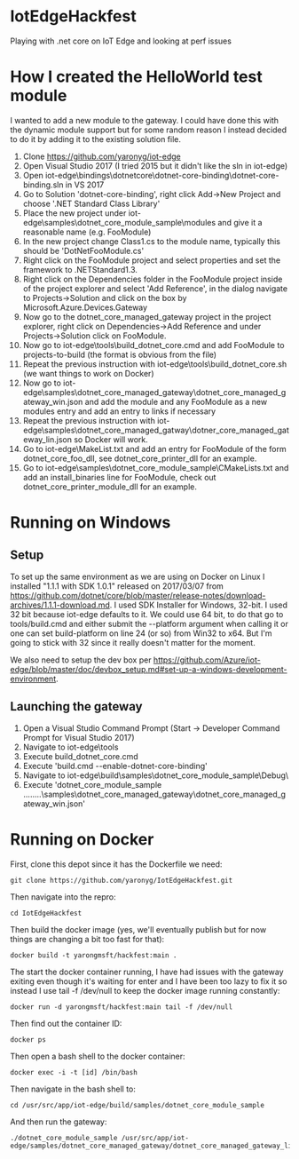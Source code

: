 # IotEdgeHackfest
Playing with .net core on IoT Edge and looking at perf issues

# How I created the HelloWorld test module
I wanted to add a new module to the gateway. I could have done this with the dynamic module support but for some random reason I instead decided to do it by adding it to the existing solution file.

1. Clone https://github.com/yaronyg/iot-edge
1. Open Visual Studio 2017 (I tried 2015 but it didn't like the sln in iot-edge)
1. Open iot-edge\bindings\dotnetcore\dotnet-core-binding\dotnet-core-binding.sln in VS 2017
1. Go to Solution 'dotnet-core-binding', right click Add->New Project and choose '.NET Standard Class Library'
1. Place the new project under iot-edge\samples\dotnet_core_module_sample\modules and give it a reasonable name (e.g. FooModule)
1. In the new project change Class1.cs to the module name, typically this should be 'DotNetFooModule.cs'
1. Right click on the FooModule project and select properties and set the framework to .NETStandard1.3.
1. Right click on the Dependencies folder in the FooModule project inside of the project explorer and select 'Add Reference', in the dialog navigate to Projects->Solution and click on the box by Microsoft.Azure.Devices.Gateway
1. Now go to the dotnet_core_managed_gateway project in the project explorer, right click on Dependencies->Add Reference and under Projects->Solution click on FooModule.
1. Now go to iot-edge\tools\build_dotnet_core.cmd and add FooModule to projects-to-build (the format is obvious from the file)
1. Repeat the previous instruction with iot-edge\tools\build_dotnet_core.sh (we want things to work on Docker)
1. Now go to iot-edge\samples\dotnet_core_managed_gateway\dotnet_core_managed_gateway_win.json and add the module and any FooModule as a new modules entry and add an entry to links if necessary
1. Repeat the previous instruction with iot-edge\samples\dotnet_core_managed_gatway\dotner_core_managed_gateway_lin.json so Docker will work.
1. Go to iot-edge\MakeList.txt and add an entry for FooModule of the form dotnet_core_foo_dll, see dotnet_core_printer_dll for an example.
1. Go to iot-edge\samples\dotnet_core_module_sample\CMakeLists.txt and add an install_binaries line for FooModule, check out dotnet_core_printer_module_dll for an example.

# Running on Windows
## Setup
To set up the same environment as we are using on Docker on Linux I installed "1.1.1 with SDK 1.0.1" released on 2017/03/07 from https://github.com/dotnet/core/blob/master/release-notes/download-archives/1.1.1-download.md. I used SDK Installer for Windows, 32-bit. I used 32 bit because iot-edge defaults to it. We could use 64 bit, to do that go to tools/build.cmd and either submit the --platform argument when calling it or one can set build-platform on line 24 (or so) from Win32 to x64. But I'm going to stick with 32 since it really doesn't matter for the moment.

We also need to setup the dev box per https://github.com/Azure/iot-edge/blob/master/doc/devbox_setup.md#set-up-a-windows-development-environment.

## Launching the gateway
1. Open a Visual Studio Command Prompt (Start -> Developer Command Prompt for Visual Studio 2017)
2. Navigate to iot-edge\tools
3. Execute build_dotnet_core.cmd
4. Execute 'build.cmd --enable-dotnet-core-binding'
5. Navigate to iot-edge\build\samples\dotnet_core_module_sample\Debug\
6. Execute 'dotnet_core_module_sample ..\..\..\..\samples\dotnet_core_managed_gateway\dotnet_core_managed_gateway_win.json'

# Running on Docker
First, clone this depot since it has the Dockerfile we need:

    git clone https://github.com/yaronyg/IotEdgeHackfest.git

Then navigate into the repro:

    cd IotEdgeHackfest

Then build the docker image (yes, we'll eventually publish but for now things are changing a bit too fast for that):

    docker build -t yarongmsft/hackfest:main .

The start the docker container running, I have had issues with the gateway exiting even though it's waiting for enter and I have been too lazy to fix it so instead I use tail -f /dev/null to keep the docker image running constantly:

    docker run -d yarongmsft/hackfest:main tail -f /dev/null

Then find out the container ID:

    docker ps

Then open a bash shell to the docker container:

    docker exec -i -t [id] /bin/bash

Then navigate in the bash shell to:

    cd /usr/src/app/iot-edge/build/samples/dotnet_core_module_sample

And then run the gateway:

    ./dotnet_core_module_sample /usr/src/app/iot-edge/samples/dotnet_core_managed_gateway/dotnet_core_managed_gateway_lin.json